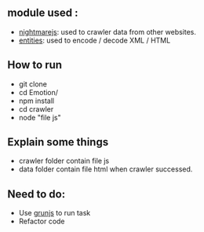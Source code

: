 
## module used :
* [nightmarejs](http://www.nightmarejs.org/): used to crawler data from other websites.
* [entities](https://www.npmjs.com/package/entities):  used to encode / decode XML / HTML

## How to run
* git clone 
* cd Emotion/
* npm install
* cd crawler
* node "file js"

## Explain some things
* crawler folder contain file js
* data folder contain file html when crawler successed.

## Need to do:
* Use [grunjs](https://gruntjs.com/) to run task
* Refactor code
